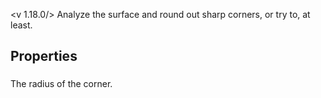 <v 1.18.0/>
Analyze the surface and round out sharp corners, or try to, at least.

## Properties

### <junc radius>
The radius of the corner.